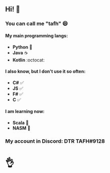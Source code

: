 ## Hi! :wave:
### You can call me "tafh" 😄

#### My main programming langs: 
  * **Python** 🐍
  * **Java** ☕
  * **Kotlin** :octocat:


#### I also know, but I don't use it so often:
  * **C#** ✅
  * **JS** ✅
  * **F#** ✅
  * **C** ✅


#### I am learning now:
  * **Scala** 📖
  * **NASM** 📖

### My account in Discord: DTR TAFH#9128
# 👌
